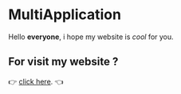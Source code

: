 # MultiApplication
Hello **everyone**, i hope my website is *cool* for you.

## For visit my website ?
👉 [click here](https://stealth90.github.io/MultiApplication). 👈
